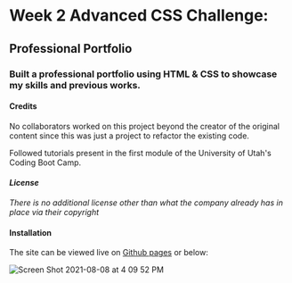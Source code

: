 # Week 2 Advanced CSS Challenge:
## Professional Portfolio
### Built a professional portfolio using HTML & CSS to showcase my skills and previous works. 

#### **Credits**
No collaborators worked on this project beyond the creator of the original content since this was just a project to refactor the existing code.

Followed tutorials present in the first module of the University of Utah's Coding Boot Camp.

#### **_License_**
_There is no additional license other than what the company already has in place via their copyright_

#### **Installation**
The site can be viewed live on [Github pages](https://tyelersramey.github.io/bootcamp-portfolio/) or below:

![Screen Shot 2021-08-08 at 4 09 52 PM](https://user-images.githubusercontent.com/87218265/128647169-e92e9d02-b94b-4da4-9514-bd6fd3206fd3.png)
